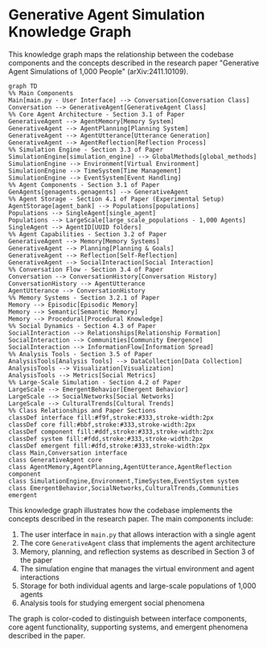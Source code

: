 # Generative Agent Simulation Knowledge Graph

This knowledge graph maps the relationship between the codebase components and the concepts described in the research paper "Generative Agent Simulations of 1,000 People" (arXiv:2411.10109).

```mermaid
graph TD
%% Main Components
Main[main.py - User Interface] --> Conversation[Conversation Class]
Conversation --> GenerativeAgent[GenerativeAgent Class]
%% Core Agent Architecture - Section 3.1 of Paper
GenerativeAgent --> AgentMemory[Memory System]
GenerativeAgent --> AgentPlanning[Planning System]
GenerativeAgent --> AgentUtterance[Utterance Generation]
GenerativeAgent --> AgentReflection[Reflection Process]
%% Simulation Engine - Section 3.3 of Paper
SimulationEngine[simulation_engine] --> GlobalMethods[global_methods]
SimulationEngine --> Environment[Virtual Environment]
SimulationEngine --> TimeSystem[Time Management]
SimulationEngine --> EventSystem[Event Handling]
%% Agent Components - Section 3.1 of Paper
GenAgents[genagents.genagents] --> GenerativeAgent
%% Agent Storage - Section 4.1 of Paper (Experimental Setup)
AgentStorage[agent_bank] --> Populations[populations]
Populations --> SingleAgent[single_agent]
Populations --> LargeScale[large_scale_populations - 1,000 Agents]
SingleAgent --> AgentID[UUID folders]
%% Agent Capabilities - Section 3.2 of Paper
GenerativeAgent --> Memory[Memory Systems]
GenerativeAgent --> Planning[Planning & Goals]
GenerativeAgent --> Reflection[Self-Reflection]
GenerativeAgent --> SocialInteraction[Social Interaction]
%% Conversation Flow - Section 3.4 of Paper
Conversation --> ConversationHistory[Conversation History]
ConversationHistory --> AgentUtterance
AgentUtterance --> ConversationHistory
%% Memory Systems - Section 3.2.1 of Paper
Memory --> Episodic[Episodic Memory]
Memory --> Semantic[Semantic Memory]
Memory --> Procedural[Procedural Knowledge]
%% Social Dynamics - Section 4.3 of Paper
SocialInteraction --> Relationships[Relationship Formation]
SocialInteraction --> Communities[Community Emergence]
SocialInteraction --> InformationFlow[Information Spread]
%% Analysis Tools - Section 3.5 of Paper
AnalysisTools[Analysis Tools] --> DataCollection[Data Collection]
AnalysisTools --> Visualization[Visualization]
AnalysisTools --> Metrics[Social Metrics]
%% Large-Scale Simulation - Section 4.2 of Paper
LargeScale --> EmergentBehavior[Emergent Behavior]
LargeScale --> SocialNetworks[Social Networks]
LargeScale --> CulturalTrends[Cultural Trends]
%% Class Relationships and Paper Sections
classDef interface fill:#f9f,stroke:#333,stroke-width:2px
classDef core fill:#bbf,stroke:#333,stroke-width:2px
classDef component fill:#ddf,stroke:#333,stroke-width:2px
classDef system fill:#fdd,stroke:#333,stroke-width:2px
classDef emergent fill:#dfd,stroke:#333,stroke-width:2px
class Main,Conversation interface
class GenerativeAgent core
class AgentMemory,AgentPlanning,AgentUtterance,AgentReflection component
class SimulationEngine,Environment,TimeSystem,EventSystem system
class EmergentBehavior,SocialNetworks,CulturalTrends,Communities emergent
```

This knowledge graph illustrates how the codebase implements the concepts described in the research paper. The main components include:

1. The user interface in `main.py` that allows interaction with a single agent
2. The core `GenerativeAgent` class that implements the agent architecture
3. Memory, planning, and reflection systems as described in Section 3 of the paper
4. The simulation engine that manages the virtual environment and agent interactions
5. Storage for both individual agents and large-scale populations of 1,000 agents
6. Analysis tools for studying emergent social phenomena

The graph is color-coded to distinguish between interface components, core agent functionality, supporting systems, and emergent phenomena described in the paper.

